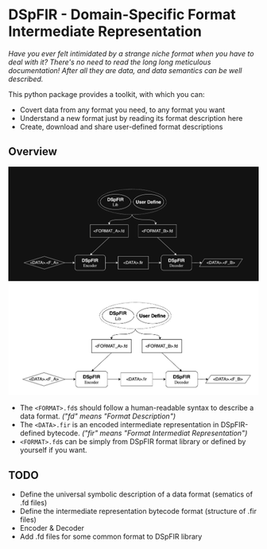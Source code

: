 # DSpFIR - Domain-Specific Format Intermediate Representation

*Have you ever felt intimidated by a strange niche format when you have to deal with it?*
*There's no need to read the long long meticulous documentation!*
*After all they are data, and data semantics can be well described.*

This python package provides a toolkit, with which you can:
- Covert data from any format you need, to any format you want
- Understand a new format just by reading its format description here
- Create, download and share user-defined format descriptions

## Overview
![overview](./assets/overview_dark.png#gh-dark-mode-only)
![overview](./assets/overview_light.png#gh-light-mode-only)

- The `<FORMAT>.fd`s should follow a human-readable syntax to describe a data format. *("fd" means "Format Description")*
- The `<DATA>.fir` is an encoded intermediate representation in DSpFIR-defined bytecode. *("fir" means "Format Intermediat Representation")*
- `<FORMAT>.fd`s can be simply from DSpFIR format library or defined by yourself if you want.

## TODO
- Define the universal symbolic description of a data format (sematics of .fd files)
- Define the intermediate representation bytecode format (structure of .fir files)
- Encoder & Decoder
- Add .fd files for some common format to DSpFIR library
